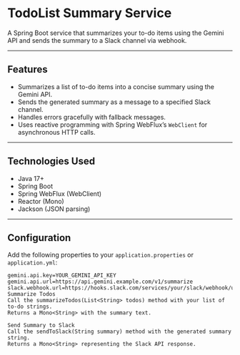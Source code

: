 # TodoList Summary Service

A Spring Boot service that summarizes your to-do items using the Gemini API and sends the summary to a Slack channel via webhook.

---

## Features

- Summarizes a list of to-do items into a concise summary using the Gemini API.
- Sends the generated summary as a message to a specified Slack channel.
- Handles errors gracefully with fallback messages.
- Uses reactive programming with Spring WebFlux’s `WebClient` for asynchronous HTTP calls.

---

## Technologies Used

- Java 17+
- Spring Boot
- Spring WebFlux (WebClient)
- Reactor (Mono)
- Jackson (JSON parsing)

---

## Configuration

Add the following properties to your `application.properties` or `application.yml`:

```properties
gemini.api.key=YOUR_GEMINI_API_KEY
gemini.api.url=https://api.gemini.example.com/v1/summarize
slack.webhook.url=https://hooks.slack.com/services/your/slack/webhook/url
Summarize Todos
Call the summarizeTodos(List<String> todos) method with your list of to-do strings.
Returns a Mono<String> with the summary text.

Send Summary to Slack
Call the sendToSlack(String summary) method with the generated summary string.
Returns a Mono<String> representing the Slack API response.

